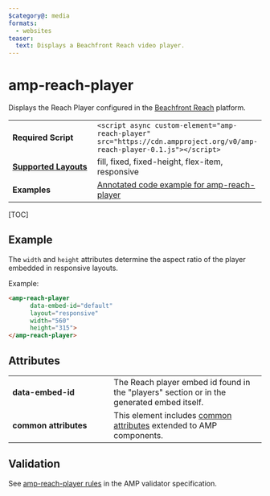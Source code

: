 ```yaml
---
$category@: media
formats:
  - websites
teaser:
  text: Displays a Beachfront Reach video player.
---
```

<!---
Copyright 2016 The AMP HTML Authors. All Rights Reserved.

Licensed under the Apache License, Version 2.0 (the "License");
you may not use this file except in compliance with the License.
You may obtain a copy of the License at

      http://www.apache.org/licenses/LICENSE-2.0

Unless required by applicable law or agreed to in writing, software
distributed under the License is distributed on an "AS-IS" BASIS,
WITHOUT WARRANTIES OR CONDITIONS OF ANY KIND, either express or implied.
See the License for the specific language governing permissions and
limitations under the License.
-->


# amp-reach-player

Displays the Reach Player configured in the <a href="http://beachfrontreach.com">Beachfront Reach</a> platform.

<table>
  <tr>
    <td width="40%"><strong>Required Script</strong></td>
    <td><code>&lt;script async custom-element="amp-reach-player" src="https://cdn.ampproject.org/v0/amp-reach-player-0.1.js">&lt;/script></code></td>
  </tr>
  <tr>
    <td class="col-fourty"><strong><a href="https://amp.dev/documentation/guides-and-tutorials/develop/style_and_layout/control_layout">Supported Layouts</a></strong></td>
    <td>fill, fixed, fixed-height, flex-item, responsive</td>
  </tr>
  <tr>
    <td width="40%"><strong>Examples</strong></td>
    <td>
    <a href="https://ampbyexample.com/components/amp-reach-player/">Annotated code example for amp-reach-player</a>
    </td>
  </tr>
</table>

[TOC]

## Example

The `width` and `height` attributes determine the aspect ratio of the player embedded in responsive layouts.

Example:

```html
<amp-reach-player
      data-embed-id="default"
      layout="responsive"
      width="560"
      height="315">
</amp-reach-player>
```

## Attributes

<table>
  <tr>
    <td width="40%"><strong>data-embed-id</strong></td>
    <td>The Reach player embed id found in the "players" section or in the generated embed itself.</td>
  </tr>
  <tr>
    <td width="40%"><strong>common attributes</strong></td>
    <td>This element includes <a href="https://www.ampproject.org/docs/reference/common_attributes">common attributes</a> extended to AMP components.
</td>
  </tr>
</table>

## Validation

See [amp-reach-player rules](https://github.com/ampproject/amphtml/blob/master/extensions/amp-reach-player/validator-amp-reach-player.protoascii) in the AMP validator specification.
